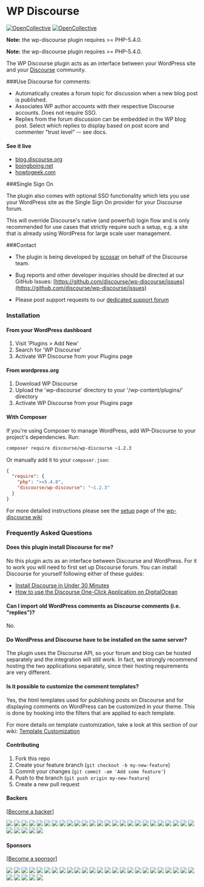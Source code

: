 # WP Discourse
[![OpenCollective](https://opencollective.com/wp-discourse/backers/badge.svg)](#backers) 
[![OpenCollective](https://opencollective.com/wp-discourse/sponsors/badge.svg)](#sponsors)

**Note:** the wp-discourse plugin requires >= PHP-5.4.0.

**Note:** the wp-discourse plugin requires >= PHP-5.4.0.

The WP Discourse plugin acts as an interface between your WordPress site and your
[Discourse](http://www.discourse.org/) community.

###Use Discourse for comments:

- Automatically creates a forum topic for discussion when a new blog post is published.
- Associates WP author accounts with their respective Discourse accounts. Does not require SSO.
- Replies from the forum discussion can be embedded in the WP blog post. Select which replies to display
based on post score and commenter "trust level" -- see docs.

#### See it live

- [blog.discourse.org](http://blog.discourse.org/)
- [boingboing.net](http://boingboing.net/)
- [howtogeek.com](http://www.howtogeek.com/)

###Single Sign On

The plugin also comes with optional SSO functionality which lets you use your WordPress site as the
Single Sign On provider for your Discourse forum.

This will override Discourse's native (and powerful) login flow and is only recommended for use cases
that strictly require such a setup, e.g. a site that is already using WordPress for large scale user management.

###Contact

- The plugin is being developed by [scossar](https://github.com/scossar) on behalf of the Discourse team.

- Bug reports and other developer inquiries should be directed at our GitHub Issues:
[https://github.com/discourse/wp-discourse/issues](https://github.com/discourse/wp-discourse/issues)

- Please post support requests to our [dedicated support forum](https://meta.discourse.org/c/support/wordpress)

### Installation

#### From your WordPress dashboard

1. Visit 'Plugins > Add New'
2. Search for 'WP Discourse'
3. Activate WP Discourse from your Plugins page

#### From wordpress.org

1. Download WP Discourse
2. Upload the 'wp-discourse' directory to your '/wp-content/plugins/' directory
3. Activate WP Discourse from your Plugins page

#### With Composer

If you're using Composer to manage WordPress, add WP-Discourse to your project's dependencies. Run:

```sh
composer require discourse/wp-discourse ~1.2.3
```

Or manually add it to your `composer.json`:

```json
{
  "require": {
    "php": ">=5.4.0",
    "discourse/wp-discourse": "~1.2.3"
  }
}
```

For more detailed instructions please see the [setup](https://github.com/discourse/wp-discourse/wiki/Setup) page of the
[wp-discourse wiki](https://github.com/discourse/wp-discourse/wiki)

### Frequently Asked Questions

#### Does this plugin install Discourse for me?

No this plugin acts as an interface between Discourse and WordPress. For it to work you will need to first set up
Discourse forum. You can install Discourse for yourself following either of these guides:

- [Install Discourse in Under 30 Minutes](https://github.com/discourse/discourse/blob/master/docs/INSTALL-cloud.md)
- [How to use the Discourse One-Click Application on DigitalOcean](https://www.digitalocean.com/community/tutorials/how-to-use-the-discourse-one-click-application-on-digitalocean)

#### Can I import old WordPress comments as Discourse comments (i.e. "replies")? 

No.

#### Do WordPress and Discourse have to be installed on the same server?

The plugin uses the Discourse API, so your forum and blog can be hosted separately and the integration will still work.
In fact, we strongly recommend hosting the two applications separately, since their hosting requirements are very different.

#### Is it possible to customize the comment templates?

Yes, the html templates used for publishing posts on Discourse and for displaying comments on WordPress can be customized in your theme.
This is done by hooking into the filters that are applied to each template.

For more details on template customization, take a look at this section of our wiki: [Template Customization](https://github.com/discourse/wp-discourse/wiki/Template-Customization)

#### Contributing

1. Fork this repo
2. Create your feature branch (`git checkout -b my-new-feature`)
3. Commit your changes (`git commit -am 'Add some feature'`)
4. Push to the branch (`git push origin my-new-feature`)
5. Create a new pull request

#### Backers 

 [[Become a backer](https://opencollective.com/wp-discourse#backer)]

<a href="https://opencollective.com/wp-discourse/backer/0/website" target="_blank"><img src="https://opencollective.com/wp-discourse/backer/0/avatar.svg"></a>
<a href="https://opencollective.com/wp-discourse/backer/1/website" target="_blank"><img src="https://opencollective.com/wp-discourse/backer/1/avatar.svg"></a>
<a href="https://opencollective.com/wp-discourse/backer/2/website" target="_blank"><img src="https://opencollective.com/wp-discourse/backer/2/avatar.svg"></a>
<a href="https://opencollective.com/wp-discourse/backer/3/website" target="_blank"><img src="https://opencollective.com/wp-discourse/backer/3/avatar.svg"></a>
<a href="https://opencollective.com/wp-discourse/backer/4/website" target="_blank"><img src="https://opencollective.com/wp-discourse/backer/4/avatar.svg"></a>
<a href="https://opencollective.com/wp-discourse/backer/5/website" target="_blank"><img src="https://opencollective.com/wp-discourse/backer/5/avatar.svg"></a>
<a href="https://opencollective.com/wp-discourse/backer/6/website" target="_blank"><img src="https://opencollective.com/wp-discourse/backer/6/avatar.svg"></a>
<a href="https://opencollective.com/wp-discourse/backer/7/website" target="_blank"><img src="https://opencollective.com/wp-discourse/backer/7/avatar.svg"></a>
<a href="https://opencollective.com/wp-discourse/backer/8/website" target="_blank"><img src="https://opencollective.com/wp-discourse/backer/8/avatar.svg"></a>
<a href="https://opencollective.com/wp-discourse/backer/9/website" target="_blank"><img src="https://opencollective.com/wp-discourse/backer/9/avatar.svg"></a>
<a href="https://opencollective.com/wp-discourse/backer/10/website" target="_blank"><img src="https://opencollective.com/wp-discourse/backer/10/avatar.svg"></a>
<a href="https://opencollective.com/wp-discourse/backer/11/website" target="_blank"><img src="https://opencollective.com/wp-discourse/backer/11/avatar.svg"></a>
<a href="https://opencollective.com/wp-discourse/backer/12/website" target="_blank"><img src="https://opencollective.com/wp-discourse/backer/12/avatar.svg"></a>
<a href="https://opencollective.com/wp-discourse/backer/13/website" target="_blank"><img src="https://opencollective.com/wp-discourse/backer/13/avatar.svg"></a>
<a href="https://opencollective.com/wp-discourse/backer/14/website" target="_blank"><img src="https://opencollective.com/wp-discourse/backer/14/avatar.svg"></a>
<a href="https://opencollective.com/wp-discourse/backer/15/website" target="_blank"><img src="https://opencollective.com/wp-discourse/backer/15/avatar.svg"></a>
<a href="https://opencollective.com/wp-discourse/backer/16/website" target="_blank"><img src="https://opencollective.com/wp-discourse/backer/16/avatar.svg"></a>
<a href="https://opencollective.com/wp-discourse/backer/17/website" target="_blank"><img src="https://opencollective.com/wp-discourse/backer/17/avatar.svg"></a>
<a href="https://opencollective.com/wp-discourse/backer/18/website" target="_blank"><img src="https://opencollective.com/wp-discourse/backer/18/avatar.svg"></a>
<a href="https://opencollective.com/wp-discourse/backer/19/website" target="_blank"><img src="https://opencollective.com/wp-discourse/backer/19/avatar.svg"></a>
<a href="https://opencollective.com/wp-discourse/backer/20/website" target="_blank"><img src="https://opencollective.com/wp-discourse/backer/20/avatar.svg"></a>
<a href="https://opencollective.com/wp-discourse/backer/21/website" target="_blank"><img src="https://opencollective.com/wp-discourse/backer/21/avatar.svg"></a>
<a href="https://opencollective.com/wp-discourse/backer/22/website" target="_blank"><img src="https://opencollective.com/wp-discourse/backer/22/avatar.svg"></a>
<a href="https://opencollective.com/wp-discourse/backer/23/website" target="_blank"><img src="https://opencollective.com/wp-discourse/backer/23/avatar.svg"></a>
<a href="https://opencollective.com/wp-discourse/backer/24/website" target="_blank"><img src="https://opencollective.com/wp-discourse/backer/24/avatar.svg"></a>
<a href="https://opencollective.com/wp-discourse/backer/25/website" target="_blank"><img src="https://opencollective.com/wp-discourse/backer/25/avatar.svg"></a>
<a href="https://opencollective.com/wp-discourse/backer/26/website" target="_blank"><img src="https://opencollective.com/wp-discourse/backer/26/avatar.svg"></a>
<a href="https://opencollective.com/wp-discourse/backer/27/website" target="_blank"><img src="https://opencollective.com/wp-discourse/backer/27/avatar.svg"></a>
<a href="https://opencollective.com/wp-discourse/backer/28/website" target="_blank"><img src="https://opencollective.com/wp-discourse/backer/28/avatar.svg"></a>
<a href="https://opencollective.com/wp-discourse/backer/29/website" target="_blank"><img src="https://opencollective.com/wp-discourse/backer/29/avatar.svg"></a>

#### Sponsors 

 [[Become a sponsor](https://opencollective.com/wp-discourse#sponsor)]

<a href="https://opencollective.com/wp-discourse/sponsor/0/website" target="_blank"><img src="https://opencollective.com/wp-discourse/sponsor/0/avatar.svg"></a>
<a href="https://opencollective.com/wp-discourse/sponsor/1/website" target="_blank"><img src="https://opencollective.com/wp-discourse/sponsor/1/avatar.svg"></a>
<a href="https://opencollective.com/wp-discourse/sponsor/2/website" target="_blank"><img src="https://opencollective.com/wp-discourse/sponsor/2/avatar.svg"></a>
<a href="https://opencollective.com/wp-discourse/sponsor/3/website" target="_blank"><img src="https://opencollective.com/wp-discourse/sponsor/3/avatar.svg"></a>
<a href="https://opencollective.com/wp-discourse/sponsor/4/website" target="_blank"><img src="https://opencollective.com/wp-discourse/sponsor/4/avatar.svg"></a>
<a href="https://opencollective.com/wp-discourse/sponsor/5/website" target="_blank"><img src="https://opencollective.com/wp-discourse/sponsor/5/avatar.svg"></a>
<a href="https://opencollective.com/wp-discourse/sponsor/6/website" target="_blank"><img src="https://opencollective.com/wp-discourse/sponsor/6/avatar.svg"></a>
<a href="https://opencollective.com/wp-discourse/sponsor/7/website" target="_blank"><img src="https://opencollective.com/wp-discourse/sponsor/7/avatar.svg"></a>
<a href="https://opencollective.com/wp-discourse/sponsor/8/website" target="_blank"><img src="https://opencollective.com/wp-discourse/sponsor/8/avatar.svg"></a>
<a href="https://opencollective.com/wp-discourse/sponsor/9/website" target="_blank"><img src="https://opencollective.com/wp-discourse/sponsor/9/avatar.svg"></a>
<a href="https://opencollective.com/wp-discourse/sponsor/10/website" target="_blank"><img src="https://opencollective.com/wp-discourse/sponsor/10/avatar.svg"></a>
<a href="https://opencollective.com/wp-discourse/sponsor/11/website" target="_blank"><img src="https://opencollective.com/wp-discourse/sponsor/11/avatar.svg"></a>
<a href="https://opencollective.com/wp-discourse/sponsor/12/website" target="_blank"><img src="https://opencollective.com/wp-discourse/sponsor/12/avatar.svg"></a>
<a href="https://opencollective.com/wp-discourse/sponsor/13/website" target="_blank"><img src="https://opencollective.com/wp-discourse/sponsor/13/avatar.svg"></a>
<a href="https://opencollective.com/wp-discourse/sponsor/14/website" target="_blank"><img src="https://opencollective.com/wp-discourse/sponsor/14/avatar.svg"></a>
<a href="https://opencollective.com/wp-discourse/sponsor/15/website" target="_blank"><img src="https://opencollective.com/wp-discourse/sponsor/15/avatar.svg"></a>
<a href="https://opencollective.com/wp-discourse/sponsor/16/website" target="_blank"><img src="https://opencollective.com/wp-discourse/sponsor/16/avatar.svg"></a>
<a href="https://opencollective.com/wp-discourse/sponsor/17/website" target="_blank"><img src="https://opencollective.com/wp-discourse/sponsor/17/avatar.svg"></a>
<a href="https://opencollective.com/wp-discourse/sponsor/18/website" target="_blank"><img src="https://opencollective.com/wp-discourse/sponsor/18/avatar.svg"></a>
<a href="https://opencollective.com/wp-discourse/sponsor/19/website" target="_blank"><img src="https://opencollective.com/wp-discourse/sponsor/19/avatar.svg"></a>
<a href="https://opencollective.com/wp-discourse/sponsor/20/website" target="_blank"><img src="https://opencollective.com/wp-discourse/sponsor/20/avatar.svg"></a>
<a href="https://opencollective.com/wp-discourse/sponsor/21/website" target="_blank"><img src="https://opencollective.com/wp-discourse/sponsor/21/avatar.svg"></a>
<a href="https://opencollective.com/wp-discourse/sponsor/22/website" target="_blank"><img src="https://opencollective.com/wp-discourse/sponsor/22/avatar.svg"></a>
<a href="https://opencollective.com/wp-discourse/sponsor/23/website" target="_blank"><img src="https://opencollective.com/wp-discourse/sponsor/23/avatar.svg"></a>
<a href="https://opencollective.com/wp-discourse/sponsor/24/website" target="_blank"><img src="https://opencollective.com/wp-discourse/sponsor/24/avatar.svg"></a>
<a href="https://opencollective.com/wp-discourse/sponsor/25/website" target="_blank"><img src="https://opencollective.com/wp-discourse/sponsor/25/avatar.svg"></a>
<a href="https://opencollective.com/wp-discourse/sponsor/26/website" target="_blank"><img src="https://opencollective.com/wp-discourse/sponsor/26/avatar.svg"></a>
<a href="https://opencollective.com/wp-discourse/sponsor/27/website" target="_blank"><img src="https://opencollective.com/wp-discourse/sponsor/27/avatar.svg"></a>
<a href="https://opencollective.com/wp-discourse/sponsor/28/website" target="_blank"><img src="https://opencollective.com/wp-discourse/sponsor/28/avatar.svg"></a>
<a href="https://opencollective.com/wp-discourse/sponsor/29/website" target="_blank"><img src="https://opencollective.com/wp-discourse/sponsor/29/avatar.svg"></a>


